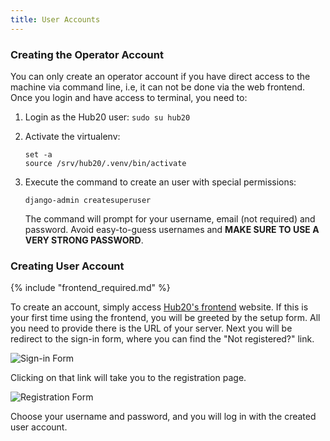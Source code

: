 ```yaml
---
title: User Accounts
---
```


### Creating the Operator Account

You can only create an operator account if you have direct access to
the machine via command line, i.e, it can not be done via the web
frontend. Once you login and have access to terminal, you need to:

1. Login as the Hub20 user: `sudo su hub20`
1. Activate the virtualenv:

    ```shell
    set -a
    source /srv/hub20/.venv/bin/activate
    ```

1. Execute the command to create an user with special permissions:

    ```shell
    django-admin createsuperuser
    ```

    The command will prompt for your username, email (not required)
    and password. Avoid easy-to-guess usernames and **MAKE SURE TO USE
    A VERY STRONG PASSWORD**.


### Creating User Account

{% include "frontend_required.md" %}

To create an account, simply access [Hub20's
frontend](https://app.hub20.io) website.  If this is your first time using the
frontend, you will be greeted by the setup form.  All you need to
provide there is the URL of your server. Next you will be redirect to
the sign-in form, where you can find the "Not registered?" link.

![Sign-in Form](/assets/images/frontend/login.png)

Clicking on that link will take you to the registration page.

![Registration Form](/assets/images/frontend/register.png)

Choose your username and password, and you will log in with the
created user account.
